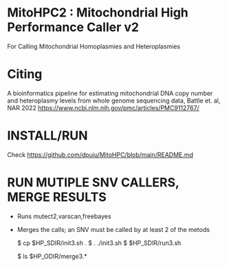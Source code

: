 # MitoHPC2 : Mitochondrial High Performance Caller v2 #

For Calling Mitochondrial Homoplasmies and Heteroplasmies

# Citing #

A bioinformatics pipeline for estimating mitochondrial DNA copy number and heteroplasmy levels from whole genome sequencing data, Battle et. al, NAR 2022
https://www.ncbi.nlm.nih.gov/pmc/articles/PMC9112767/ 

# INSTALL/RUN ##
    
Check https://github.com/dpuiu/MitoHPC/blob/main/README.md

# RUN MUTIPLE SNV CALLERS, MERGE RESULTS #
     
* Runs mutect2,varscan,freebayes    
* Merges the calls; an SNV must be called by at least 2 of the metods
    
    $ cp $HP_SDIR/init3.sh .
    $ . ./init3.sh
    $ $HP_SDIR/run3.sh        

    $ ls $HP_ODIR/merge3.*
